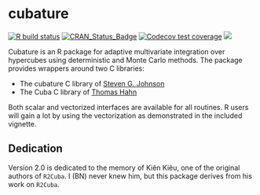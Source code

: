 
<!-- README.md is generated from the source: README.Rmd -->

# cubature

[![R build status](https://github.com/bnaras/cubature/workflows/R-CMD-check/badge.svg)](https://github.com/bnaras/cubature/actions)
[![CRAN_Status_Badge](http://www.r-pkg.org/badges/version/cubature)](https://cran.r-project.org/package=cubature)
[![Codecov test coverage](https://codecov.io/gh/bnaras/cubature/branch/master/graph/badge.svg)](https://app.codecov.io/gh/bnaras/cubature?branch=master)
[![](https://cranlogs.r-pkg.org/badges/cubature)](https://CRAN.R-project.org/package=cubature)


Cubature is an R package for adaptive multivariate integration over
hypercubes using deterministic and Monte Carlo methods. The package
provides wrappers around two C libraries:

  - The cubature C library of [Steven G.
    Johnson](https://math.mit.edu/~stevenj/)
  - The Cuba C library of [Thomas
    Hahn](https://wwwth.mpp.mpg.de/members/hahn/)

Both scalar and vectorized interfaces are available for all routines. R
users will gain a lot by using the vectorization as demonstrated in the
included vignette.

## Dedication

Version 2.0 is dedicated to the memory of Kiên Kiêu, one of the
original authors of `R2Cuba`. I (BN) never knew him, but this package
derives from his work on `R2Cuba`.
